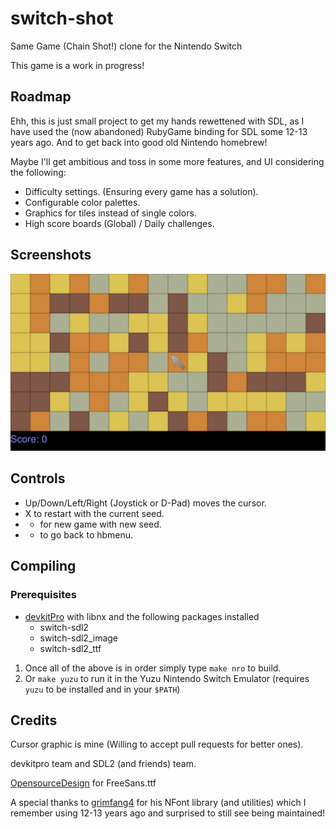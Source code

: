 # switch-shot
Same Game (Chain Shot!) clone for the Nintendo Switch

This game is a work in progress!

## Roadmap
Ehh, this is just small project to get my hands rewettened with SDL, as I have used the (now abandoned) RubyGame binding for SDL some 12-13 years ago. And to get back into good old Nintendo homebrew!

Maybe I'll get ambitious and toss in some more features, and UI considering the following:
* Difficulty settings. (Ensuring every game has a solution).
* Configurable color palettes.
* Graphics for tiles instead of single colors.
* High score boards (Global) / Daily challenges.

## Screenshots
![Title](screenshots/screen1.jpg)

## Controls
* Up/Down/Left/Right (Joystick or D-Pad) moves the cursor.
* X to restart with the current seed.
* - for new game with new seed.
* + to go back to hbmenu.

## Compiling
### Prerequisites
* [devkitPro](https://devkitpro.org/wiki/Getting_Started) with libnx and the following packages installed
    * switch-sdl2
    * switch-sdl2_image
    * switch-sdl2_ttf

1) Once all of the above is in order simply type `make nro` to build.
2) Or `make yuzu` to run it in the Yuzu Nintendo Switch Emulator (requires `yuzu` to be installed and in your `$PATH`)

## Credits
Cursor graphic is mine (Willing to accept pull requests for better ones).

devkitpro team and SDL2 (and friends) team.

[OpensourceDesign](https://github.com/opensourcedesign/fonts/tree/master/gnu-freefont_freesans) for FreeSans.ttf

A special thanks to [grimfang4](https://github.com/grimfang4) for his NFont library (and utilities) which I remember using 12-13 years ago and surprised to still see being maintained!
